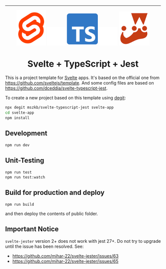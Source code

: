 ---
<p align="center">
<img alt="Svelte Logo" src="https://github.com/mszkb/svelte-typescript-jest/blob/gh_pages/screenshots/svelte-logo.png?raw=true" height=115/>
<img src="https://github.com/mszkb/svelte-typescript-jest/blob/gh_pages/screenshots/spacer.png?raw=true">
<img alt="TypeScript Logo" style="padding-bottom: 4px" src="https://github.com/mszkb/svelte-typescript-jest/blob/gh_pages/screenshots/typescript-logo.png?raw=true" width=100 />
<img src="https://github.com/mszkb/svelte-typescript-jest/blob/gh_pages/screenshots/spacer.png?raw=true">
<img alt="Jest Logo" src="https://github.com/mszkb/svelte-typescript-jest/blob/gh_pages/screenshots/jest-logo.png?raw=true" width=100 />
</p>
<h1 align="center">Svelte + TypeScript + Jest</h1>

This is a project template for [Svelte](https://svelte.dev) apps. It's based on the official one from https://github.com/sveltejs/template. And some config files are based on https://github.com/dceddia/svelte-typescript-jest.

To create a new project based on this template using [degit](https://github.com/Rich-Harris/degit):

```bash
npx degit mszkb/svelte-typescript-jest svelte-app
cd svelte-app
npm install
```

## Development

```
npm run dev
```

## Unit-Testing

```
npm run test
npm run test:watch
```

## Build for production and deploy

```
npm run build
```

and then deploy the contents of public folder.

## Important Notice

```svelte-jester``` version 2+ does not work with jest 27+. Do not try to upgrade until the issue has been resolved. See: 
- https://github.com/mihar-22/svelte-jester/issues/63
- https://github.com/mihar-22/svelte-jester/issues/65